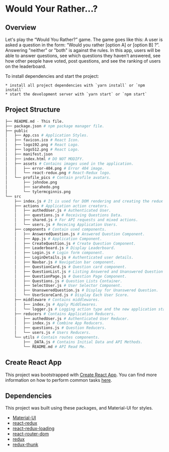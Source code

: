 # Would Your Rather...?

## Overview

Let's play the “Would You Rather?” game. The game goes like this: A user is asked a question in the form: “Would you rather [option A] or [option B] ?”. Answering "neither" or "both" is against the rules.
In this app, users will be able to answer questions, see which questions they haven’t answered, see how other people have voted, post questions, and see the ranking of users on the leaderboard.

To install dependencies and start the project:

    * install all project dependencies with `yarn install` or `npm install`
    * start the development server with `yarn start` or `npm start`

## Project Structure

```bash
├── README.md - This file.
├── package.json # npm package manager file.
├── public
│   ├── App.css # Application Styles.
│   ├── favicon.ico # React Icon.
│   ├── logo192.png # React Logo.
│   ├── logo512.png # React Logo.
│   ├── manifest.json
│   ├── index.html # DO NOT MODIFY.
│   ├── assets # Contains images used in the application.
│   │   ├── error-404.png # Error 404 image.
│   │   └── react-redux.png # React-Redux logo.
│   └── profile_pics # Contain profile avatars.
│       ├── johndoe.png
│       ├── sarahedo.png
│       └── tylermcginnis.png
└── src
    ├── index.js # It is used for DOM rendering and creating the redux store.
    ├── actions # Application action creators.
    │   ├── authedUser.js # Authenticated User.
    │   ├── questions.js # Receiving Questions Data.
    │   ├── shared.js # For API requests and mixed actions.
    │   └── users.js # Rececing Application Users.
    ├── components # Contain used components.
    │   ├── AnsweredQuestion.js # Answered Question Component.
    │   ├── App.js # Application Component.
    │   ├── CreateQuestion.js # Create Question Component.
    │   ├── Leaderboard.js # Display Leaderboard.
    │   ├── Login.js # Login form component.
    │   ├── LoginDetails.js # Authenticated user details.
    │   ├── Navbar.js # Navigation bar component.
    │   ├── QuestionCard.js # Question card component.
    │   ├── QuestionList.js # Listing Answered and Unanswered Question Cards.
    │   ├── QuestionPage.js # Question Page Component.
    │   ├── Questions.js # Question Lists Container.
    │   ├── SelectUser.js # User Selector Component.
    │   ├── UnansweredQuestion.js # Display for Unanswered Question.
    │   └── UserScoreCard.js # Display Each User Score.
    ├── middleware # Contains middlewares.
    │   ├── index.js # Apply Middlewares.
    │   └── logger.js # Logging action type and the new application state.
    ├── reducers # Contains Application Reducers.
    │   ├── authedUser.js # Authenticated User Reducer.
    │   ├── index.js # Combine App Reducers.
    │   ├── questions.js # Question Reducers.
    │   └── users.js # Users Reducers.
    └── utils # Contain routes components.
        ├── _DATA.js # Contains Initial Data and API Methods.
        └── README.md # API Read Me.
```

## Create React App

This project was bootstrapped with [Create React App](https://github.com/facebookincubator/create-react-app). You can find more information on how to perform common tasks [here](https://github.com/facebookincubator/create-react-app/blob/master/packages/react-scripts/template/README.md).

## Dependencies

This project was built using these packages, and Material-UI for styles.

- [Material-UI](https://mui.com/)
- [react-redux](https://github.com/reduxjs/react-redux)
- [react-redux-loading](https://github.com/tylermcginnis/react-redux-loading-bar)
- [react-router-dom](https://github.com/remix-run/react-router#readme)
- [redux](https://redux.js.org/)
- [redux-thunk](https://github.com/reduxjs/redux-thunk)
